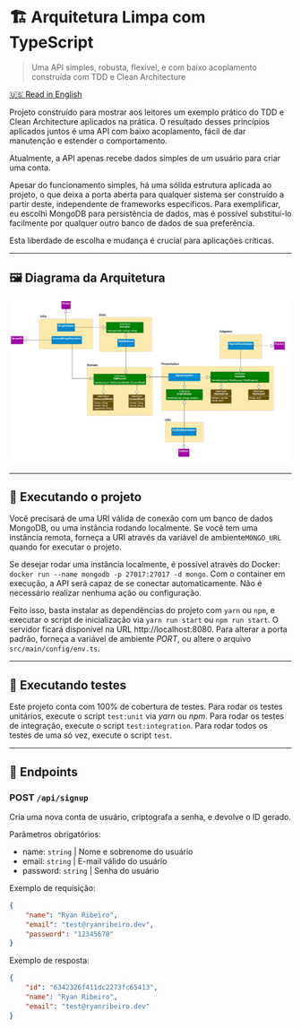 # 🏗 Arquitetura Limpa com TypeScript
> Uma API simples, robusta, flexível, e com baixo acoplamento construída com TDD e Clean Architecture

[🇺🇸 Read in English](README.md)

Projeto construído para mostrar aos leitores um exemplo prático do TDD e Clean
Architecture aplicados na prática. O resultado desses princípios aplicados juntos
é uma API com baixo acoplamento, fácil de dar manutenção e estender o comportamento.

Atualmente, a API apenas recebe dados simples de um usuário para criar uma conta.

Apesar do funcionamento simples, há uma sólida estrutura aplicada ao projeto, o que deixa
a porta aberta para qualquer sistema ser construído a partir deste, independente de
frameworks específicos. Para exemplificar, eu escolhi MongoDB para persistência de dados,
mas é possível substituí-lo facilmente por qualquer outro banco de dados de sua preferência.

Esta liberdade de escolha e mudança é crucial para aplicações críticas.

---

## 🖼 Diagrama da Arquitetura
![Diagrama da arquitetura do sistema](assets/architecture_diagram.jpg)

---

## 🚀 Executando o projeto
Você precisará de uma URI válida de conexão com um banco de dados MongoDB, ou uma instância
rodando localmente. Se você tem uma instância remota, forneça a URI através da variável de
ambiente`MONGO_URL` quando for executar o projeto.

Se desejar rodar uma instância localmente, é possível através do Docker:
`docker run --name mongodb -p 27017:27017 -d mongo`. Com o container em execução, a API será
capaz de se conectar automaticamente. Não é necessário realizar nenhuma ação ou configuração.

Feito isso, basta instalar as dependências do projeto com `yarn` ou `npm`, e executar o script
de inicialização via `yarn run start` ou `npm run start`. O servidor ficará disponível na URL
http://localhost:8080. Para alterar a porta padrão, forneça a variável de ambiente _PORT_, ou
altere o arquivo `src/main/config/env.ts`.

---

## 🧪 Executando testes
Este projeto conta com 100% de cobertura de testes. Para rodar os testes unitários, execute o
script `test:unit` via _yarn_ ou _npm_. Para rodar os testes de integração, execute o script
`test:integration`. Para rodar todos os testes de uma só vez, execute o script `test`.

---

## 📃 Endpoints
### POST `/api/signup`
Cria uma nova conta de usuário, criptografa a senha, e devolve o ID gerado.

Parâmetros obrigatórios:
- name: `string` | Nome e sobrenome do usuário
- email: `string` | E-mail válido do usuário
- password: `string` | Senha do usuário

Exemplo de requisição:
```json
{
    "name": "Ryan Ribeiro",
    "email": "test@ryanribeiro.dev",
    "password": "12345678"
}
```

Exemplo de resposta:
```json
{
    "id": "6342326f411dc2273fc65413",
    "name": "Ryan Ribeiro",
    "email": "test@ryanribeiro.dev"
}
```
